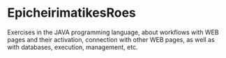 # EpicheirimatikesRoes
Exercises in the JAVA programming language, about workflows with WEB pages and their activation, connection with other WEB pages, as well as with databases, execution, management, etc.
